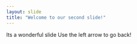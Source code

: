 ```yaml
---
layout: slide
title: "Welcome to our second slide!"
---
```

Its a wonderful slide
Use the left arrow to go back!

